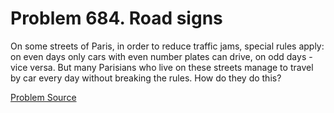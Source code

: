 # Problem 684. Road signs 

On some streets of Paris, in order to reduce traffic jams, special rules apply: on even days only cars with even number plates can drive, on odd days - vice versa. But many Parisians who live on these streets manage to travel by car every day without breaking the rules. How do they do this?

[Problem Source](https://www.trizland.ru/tasks/5313/)
